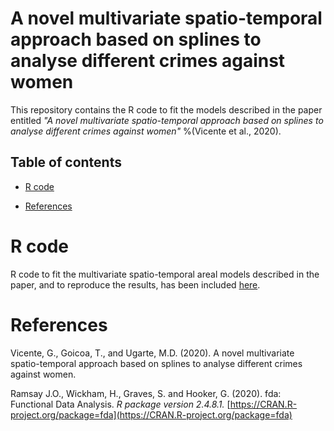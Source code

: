 # A novel multivariate spatio-temporal approach based on splines to analyse different crimes against women 
This repository contains the R code to fit the models described in the paper entitled _"A novel multivariate spatio-temporal approach based on splines to analyse different crimes against women"_ %(Vicente et al., 2020).


## Table of contents
- [R code](#R-code)

- [References](#References)


# R code
R code to fit the multivariate spatio-temporal areal models described in the paper, and to reproduce the results, has been included [here](https://github.com/spatialstatisticsupna/P-splines/blob/master/R/).

# References
Vicente, G., Goicoa, T., and Ugarte, M.D. (2020). A novel multivariate spatio-temporal approach based on splines to analyse different crimes against women.

Ramsay J.O., Wickham, H., Graves, S. and Hooker, G. (2020). fda: Functional Data Analysis. _R package version 2.4.8.1._ [https://CRAN.R-project.org/package=fda](https://CRAN.R-project.org/package=fda)
  